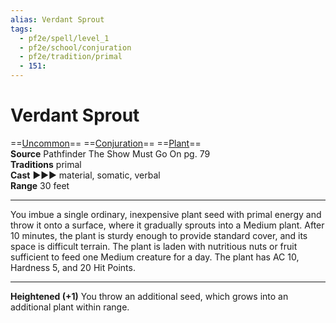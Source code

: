 ```yaml
---
alias: Verdant Sprout
tags:
  - pf2e/spell/level_1
  - pf2e/school/conjuration
  - pf2e/tradition/primal
  - 151:
---
```


# Verdant Sprout

==[Uncommon](Uncommon.md)== ==[Conjuration](Conjuration.md)== ==[Plant](Plant.md)==  
__Source__ Pathfinder The Show Must Go On pg. 79  
**Traditions** primal  
**Cast** ►►► material, somatic, verbal  
**Range** 30 feet

---

You imbue a single ordinary, inexpensive plant seed with primal energy and throw it onto a surface, where it gradually sprouts into a Medium plant. After 10 minutes, the plant is sturdy enough to provide standard cover, and its space is difficult terrain. The plant is laden with nutritious nuts or fruit sufficient to feed one Medium creature for a day. The plant has AC 10, Hardness 5, and 20 Hit Points.

<hr>

**Heightened (+1)** You throw an additional seed, which grows into an additional plant within range.
